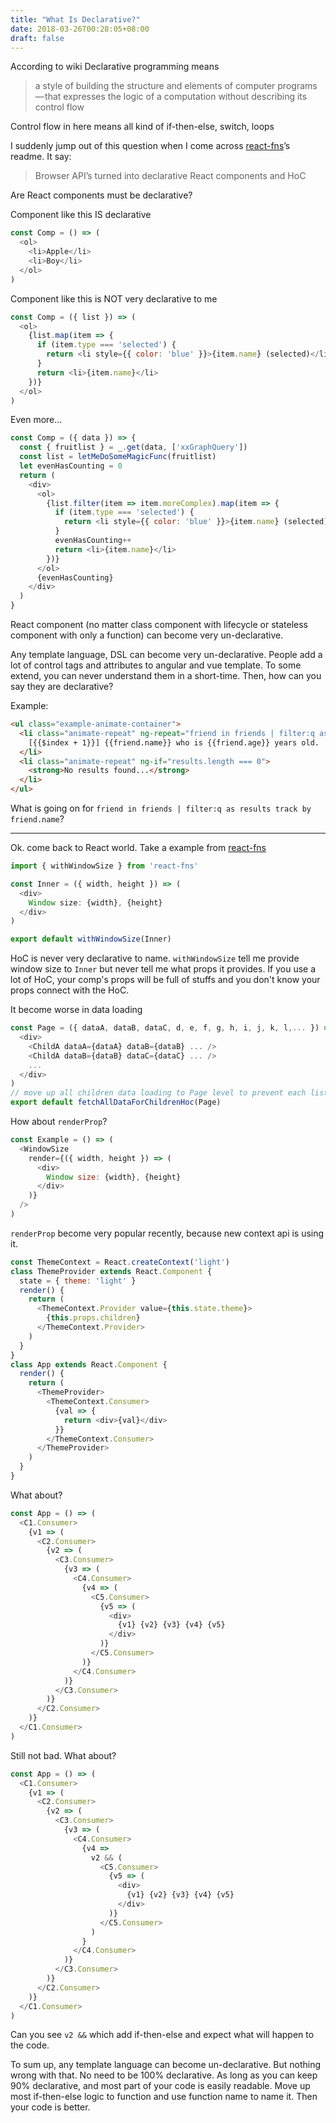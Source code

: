 ```yaml
---
title: "What Is Declarative?"
date: 2018-03-26T00:28:05+08:00
draft: false
---
```


According to wiki Declarative programming means

> a style of building the structure and elements of computer programs — that expresses the logic of a computation without describing its control flow

Control flow in here means all kind of if-then-else, switch, loops

I suddenly jump out of this question when I come across [react-fns](https://github.com/jaredpalmer/react-fns)’s readme. It say:

> Browser API’s turned into declarative React components and HoC

Are React components must be declarative?

Component like this IS declarative

```js
const Comp = () => (
  <ol>
    <li>Apple</li>
    <li>Boy</li>
  </ol>
)
```

Component like this is NOT very declarative to me

```js
const Comp = ({ list }) => (
  <ol>
    {list.map(item => {
      if (item.type === 'selected') {
        return <li style={{ color: 'blue' }}>{item.name} (selected)</li>
      }
      return <li>{item.name}</li>
    })}
  </ol>
)
```

Even more...

```js
const Comp = ({ data }) => {
  const { fruitlist } = _.get(data, ['xxGraphQuery'])
  const list = letMeDoSomeMagicFunc(fruitlist)
  let evenHasCounting = 0
  return (
    <div>
      <ol>
        {list.filter(item => item.moreComplex).map(item => {
          if (item.type === 'selected') {
            return <li style={{ color: 'blue' }}>{item.name} (selected)</li>
          }
          evenHasCounting++
          return <li>{item.name}</li>
        })}
      </ol>
      {evenHasCounting}
    </div>
  )
}
```

React component (no matter class component with lifecycle or stateless component with only a function) can become very un-declarative.

Any template language, DSL can become very un-declarative. People add a lot of control tags and attributes to angular and vue template. To some extend, you can never understand them in a short-time. Then, how can you say they are declarative?

Example:

```html
<ul class="example-animate-container">
  <li class="animate-repeat" ng-repeat="friend in friends | filter:q as results track by friend.name">
    [{{$index + 1}}] {{friend.name}} who is {{friend.age}} years old.
  </li>
  <li class="animate-repeat" ng-if="results.length === 0">
    <strong>No results found...</strong>
  </li>
</ul>
```

What is going on for `friend in friends | filter:q as results track by friend.name`?

---

Ok. come back to React world. Take a example from [react-fns](https://github.com/jaredpalmer/react-fns)

```js
import { withWindowSize } from 'react-fns'

const Inner = ({ width, height }) => (
  <div>
    Window size: {width}, {height}
  </div>
)

export default withWindowSize(Inner)
```

HoC is never very declarative to name. `withWindowSize` tell me provide window size to `Inner` but never tell me what props it provides. If you use a lot of HoC, your comp's props will be full of stuffs and you don't know your props connect with the HoC.

It become worse in data loading

```js
const Page = ({ dataA, dataB, dataC, d, e, f, g, h, i, j, k, l,... }) => (
  <div>
    <ChildA dataA={dataA} dataB={dataB} ... />
    <ChildA dataB={dataB} dataC={dataC} ... />
    ...
  </div>
)
// move up all children data loading to Page level to prevent each list-item fetch api
export default fetchAllDataForChildrenHoc(Page)
```

How about `renderProp`?

```js
const Example = () => (
  <WindowSize
    render={({ width, height }) => (
      <div>
        Window size: {width}, {height}
      </div>
    )}
  />
)
```

`renderProp` become very popular recently, because new context api is using it.

```js
const ThemeContext = React.createContext('light')
class ThemeProvider extends React.Component {
  state = { theme: 'light' }
  render() {
    return (
      <ThemeContext.Provider value={this.state.theme}>
        {this.props.children}
      </ThemeContext.Provider>
    )
  }
}
class App extends React.Component {
  render() {
    return (
      <ThemeProvider>
        <ThemeContext.Consumer>
          {val => {
            return <div>{val}</div>
          }}
        </ThemeContext.Consumer>
      </ThemeProvider>
    )
  }
}
```

What about?

```js
const App = () => (
  <C1.Consumer>
    {v1 => (
      <C2.Consumer>
        {v2 => (
          <C3.Consumer>
            {v3 => (
              <C4.Consumer>
                {v4 => (
                  <C5.Consumer>
                    {v5 => (
                      <div>
                        {v1} {v2} {v3} {v4} {v5}
                      </div>
                    )}
                  </C5.Consumer>
                )}
              </C4.Consumer>
            )}
          </C3.Consumer>
        )}
      </C2.Consumer>
    )}
  </C1.Consumer>
)
```

Still not bad. What about?

```js
const App = () => (
  <C1.Consumer>
    {v1 => (
      <C2.Consumer>
        {v2 => (
          <C3.Consumer>
            {v3 => (
              <C4.Consumer>
                {v4 =>
                  v2 && (
                    <C5.Consumer>
                      {v5 => (
                        <div>
                          {v1} {v2} {v3} {v4} {v5}
                        </div>
                      )}
                    </C5.Consumer>
                  )
                }
              </C4.Consumer>
            )}
          </C3.Consumer>
        )}
      </C2.Consumer>
    )}
  </C1.Consumer>
)
```

Can you see `v2 &&` which add if-then-else and expect what will happen to the code.

To sum up, any template language can become un-declarative. But nothing wrong with that. No need to be 100% declarative. As long as you can keep 90% declarative, and most part of your code is easily readable. Move up most if-then-else logic to function and use function name to name it. Then your code is better.
